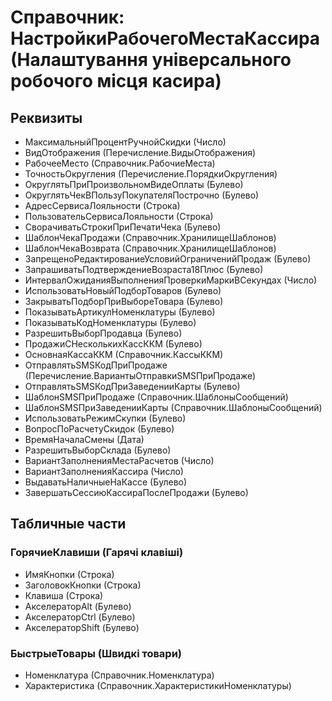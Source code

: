﻿# Справочник: НастройкиРабочегоМестаКассира (Налаштування універсального робочого місця касира)

## Реквизиты

- МаксимальныйПроцентРучнойСкидки (Число)
- ВидОтображения (Перечисление.ВидыОтображения)
- РабочееМесто (Справочник.РабочиеМеста)
- ТочностьОкругления (Перечисление.ПорядкиОкругления)
- ОкруглятьПриПроизвольномВидеОплаты (Булево)
- ОкруглятьЧекВПользуПокупателяПострочно (Булево)
- АдресСервисаЛояльности (Строка)
- ПользовательСервисаЛояльности (Строка)
- СворачиватьСтрокиПриПечатиЧека (Булево)
- ШаблонЧекаПродажи (Справочник.ХранилищеШаблонов)
- ШаблонЧекаВозврата (Справочник.ХранилищеШаблонов)
- ЗапрещеноРедактированиеУсловийОграниченийПродаж (Булево)
- ЗапрашиватьПодтверждениеВозраста18Плюс (Булево)
- ИнтервалОжиданияВыполненияПроверкиМаркиВСекундах (Число)
- ИспользоватьНовыйПодборТоваров (Булево)
- ЗакрыватьПодборПриВыбореТовара (Булево)
- ПоказыватьАртикулНоменклатуры (Булево)
- ПоказыватьКодНоменклатуры (Булево)
- РазрешитьВыборПродавца (Булево)
- ПродажиСНесколькихКассККМ (Булево)
- ОсновнаяКассаККМ (Справочник.КассыККМ)
- ОтправлятьSMSКодПриПродаже (Перечисление.ВариантыОтправкиSMSПриПродаже)
- ОтправлятьSMSКодПриЗаведенииКарты (Булево)
- ШаблонSMSПриПродаже (Справочник.ШаблоныСообщений)
- ШаблонSMSПриЗаведенииКарты (Справочник.ШаблоныСообщений)
- ИспользоватьРежимСкупки (Булево)
- ВопросПоРасчетуСкидок (Булево)
- ВремяНачалаСмены (Дата)
- РазрешитьВыборСклада (Булево)
- ВариантЗаполненияМестаРасчетов (Число)
- ВариантЗаполненияКассира (Число)
- ВыдаватьНаличныеНаКассе (Булево)
- ЗавершатьСессиюКассираПослеПродажи (Булево)

## Табличные части

### ГорячиеКлавиши (Гарячі клавіші)

- ИмяКнопки (Строка)
- ЗаголовокКнопки (Строка)
- Клавиша (Строка)
- АкселераторAlt (Булево)
- АкселераторCtrl (Булево)
- АкселераторShift (Булево)

### БыстрыеТовары (Швидкі товари)

- Номенклатура (Справочник.Номенклатура)
- Характеристика (Справочник.ХарактеристикиНоменклатуры)

